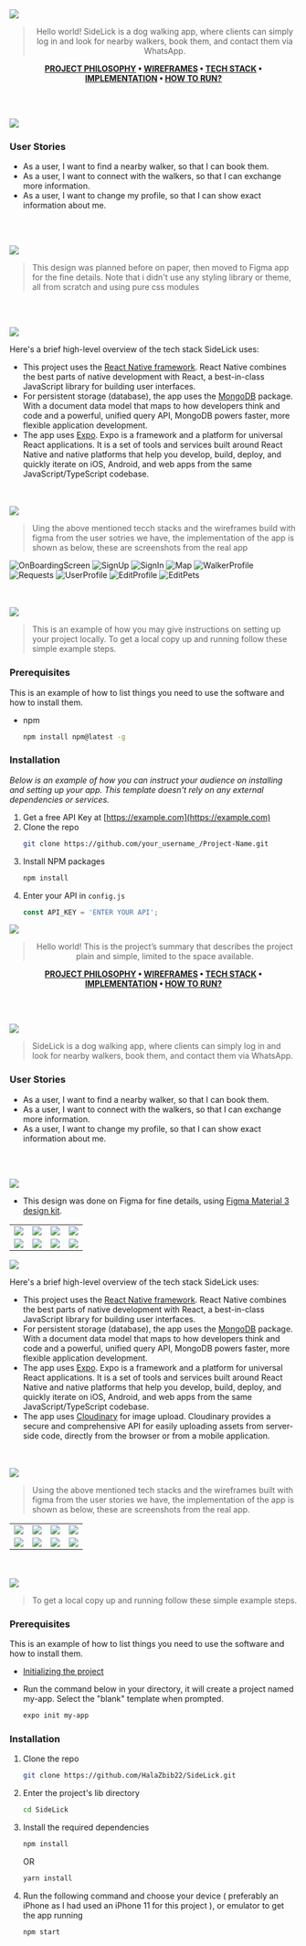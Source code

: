 <img src="./assets/ReadMeImages/title1.svg"/>

<div align="center">

> Hello world! SideLick is a dog walking app, where clients can simply log in and look for nearby walkers, book them, and contact them via WhatsApp.

**[PROJECT PHILOSOPHY](https://github.com/HalaZbib22/SideLick---Frontend-react-native-#-project-philosophy) • [WIREFRAMES](https://github.com/HalaZbib22/SideLick---Frontend-react-native-#-wireframes) • [TECH STACK](https://github.com/HalaZbib22/SideLick---Frontend-react-native-#-tech-stack) • [IMPLEMENTATION](https://github.com/HalaZbib22/SideLick---Frontend-react-native-#-impplementation) • [HOW TO RUN?](https://github.com/HalaZbib22/SideLick---Frontend-react-native-#-how-to-run)**

</div>

<br><br>


<img src="./assets/ReadMeImages/title2.svg"/>

### User Stories

- As a user, I want to find a nearby walker, so that I can book them.
- As a user, I want to connect with the walkers, so that I can exchange more information.
- As a user, I want to change my profile, so that I can show exact information about me.

<br><br>

<img src="./assets/ReadMeImages/title3.svg"/>

> This design was planned before on paper, then moved to Figma app for the fine details.
Note that i didn't use any styling library or theme, all from scratch and using pure css modules

<br><br>

<img src="./assets/ReadMeImages/title4.svg"/>

Here's a brief high-level overview of the tech stack SideLick uses:

- This project uses the [React Native framework](https://reactnative.dev/). React Native combines the best parts of native development with React, a best-in-class JavaScript library for building user interfaces.
- For persistent storage (database), the app uses the [MongoDB](https://www.mongodb.com/) package. With a document data model that maps to how developers think and code and a powerful, unified query API, MongoDB powers faster, more flexible application development.
- The app uses [Expo](https://docs.expo.dev/). Expo is a framework and a platform for universal React applications. It is a set of tools and services built around React Native and native platforms that help you develop, build, deploy, and quickly iterate on iOS, Android, and web apps from the same JavaScript/TypeScript codebase.


<br><br>
<img src="./assets/ReadMeImages/title5.svg"/>

> Uing the above mentioned tecch stacks and the wireframes build with figma from the user sotries we have, the implementation of the app is shown as below, these are screenshots from the real app

![OnBoardingScreen](./assets/ReadMeImages/page1.png)
![SignUp](./assets/ReadMeImages/page2.png)
![SignIn](./assets/ReadMeImages/page3.png)
![Map](./assets/ReadMeImages/page4.png)
![WalkerProfile](./assets/ReadMeImages/page4a.png)
![Requests](./assets/ReadMeImages/page5.png)
![UserProfile](./assets/ReadMeImages/page6.png)
![EditProfile](./assets/ReadMeImages/page6a.png)
![EditPets](./assets/ReadMeImages/page6b.png)

<br><br>
<img src="./assets/ReadMeImages/title6.svg"/>


> This is an example of how you may give instructions on setting up your project locally.
To get a local copy up and running follow these simple example steps.

### Prerequisites

This is an example of how to list things you need to use the software and how to install them.
* npm
  ```sh
  npm install npm@latest -g
  ```

### Installation

_Below is an example of how you can instruct your audience on installing and setting up your app. This template doesn't rely on any external dependencies or services._

1. Get a free API Key at [https://example.com](https://example.com)
2. Clone the repo
   ```sh
   git clone https://github.com/your_username_/Project-Name.git
   ```
3. Install NPM packages
   ```sh
   npm install
   ```
4. Enter your API in `config.js`
   ```js
   const API_KEY = 'ENTER YOUR API';
   ```


<!-- 3333333333333333333333333333333333333333333333333333333333333333333333333333 -->

<img src="./assets/ReadMeImages/title1.svg"/>

<div align="center">

> Hello world! This is the project’s summary that describes the project plain and simple, limited to the space available.

**[PROJECT PHILOSOPHY](#project-philosophy) • [WIREFRAMES](#wireframes) • [TECH STACK](#tech-stack) • [IMPLEMENTATION](#implementation) • [HOW TO RUN?](#how-to-run)**

</div>

<br><br>

<img src="./assets/ReadMeImages/title2.svg" id="project-philosophy"/>

> SideLick is a dog walking app, where clients can simply log in and look for nearby walkers, book them, and contact them via WhatsApp.

### User Stories

- As a user, I want to find a nearby walker, so that I can book them.
- As a user, I want to connect with the walkers, so that I can exchange more information.
- As a user, I want to change my profile, so that I can show exact information about me.

<br><br>

<img src="./assets/ReadMeImages/title3.svg" id="wireframes"/>

- This design was done on Figma for fine details, using [Figma Material 3 design kit](https://www.figma.com/file/O6uRHx7eLmnOKAyFAnETmA/Final-Project?node-id=0%3A1).

<table>
  <tr>
    <td><img src="./assets/ReadMeImages/page1.png" /></td>
    <td><img src="./assets/ReadMeImages/page2.png"/></td>
    <td><img src="./assets/ReadMeImages/page3.png"/></td>
    <td><img src="./assets/ReadMeImages/page4.png"/></td>
  </tr>
  <tr>
    <td><img src="./assets/ReadMeImages/page4a.png" /></td>
    <td><img src="./assets/ReadMeImages/page5.png"/></td>
    <td><img src="./assets/ReadMeImages/page6.png"/></td>
    <td><img src="./assets/ReadMeImages/page6a.png"/></td>
  </tr>
</table>

<img src="./assets/ReadMeImages/title4.svg" id="tech-stack"/>

Here's a brief high-level overview of the tech stack SideLick uses:

- This project uses the [React Native framework](https://reactnative.dev/). React Native combines the best parts of native development with React, a best-in-class JavaScript library for building user interfaces.
- For persistent storage (database), the app uses the [MongoDB](https://www.mongodb.com/) package. With a document data model that maps to how developers think and code and a powerful, unified query API, MongoDB powers faster, more flexible application development.
- The app uses [Expo](https://docs.expo.dev/). Expo is a framework and a platform for universal React applications. It is a set of tools and services built around React Native and native platforms that help you develop, build, deploy, and quickly iterate on iOS, Android, and web apps from the same JavaScript/TypeScript codebase.
- The app uses [Cloudinary](https://cloudinary.com/documentation) for image upload. Cloudinary provides a secure and comprehensive API for easily uploading assets from server-side code, directly from the browser or from a mobile application.

<br><br>
<img src="./assets/ReadMeImages/title5.svg" id="implementation"/>

> Using the above mentioned tech stacks and the wireframes built with figma from the user stories we have, the implementation of the app is shown as below, these are screenshots from the real app.

<table>
  <tr>
    <td><img src="./assets/ReadMeImages/page1.png" /></td>
    <td><img src="./assets/ReadMeImages/page2.png"/></td>
    <td><img src="./assets/ReadMeImages/page3.png"/></td>
    <td><img src="./assets/ReadMeImages/map.gif"/></td>
  </tr>
  <tr>
    <td><img src="./assets/ReadMeImages/page4a.png" /></td>
    <td><img src="./assets/ReadMeImages/requests.gif"/></td>
    <td><img src="./assets/ReadMeImages/page6.png"/></td>
    <td><img src="./assets/ReadMeImages/editProfile.gif"/></td>
  </tr>
</table>

<br><br>
<img src="./assets/ReadMeImages/title6.svg" id="how-to-run"/>

> To get a local copy up and running follow these simple example steps.

### Prerequisites

This is an example of how to list things you need to use the software and how to install them.

- [Initializing the project](https://docs.expo.dev/get-started/create-a-new-app/)
- Run the command below in your directory, it will create a project named my-app. Select the "blank" template when prompted.

  ```sh
  expo init my-app
  ```

### Installation

1. Clone the repo
   ```sh
   git clone https://github.com/HalaZbib22/SideLick.git
   ```
2. Enter the project's lib directory

   ```sh
   cd SideLick
   ```
3. Install the required dependencies 

   ```sh
   npm install 
   ```
   OR 
   ```sh
   yarn install 
   ```

4. Run the following command and choose your device ( preferably an iPhone as I had used an iPhone 11 for this project ), or emulator to get the app running

   ```sh
   npm start 
   ```








